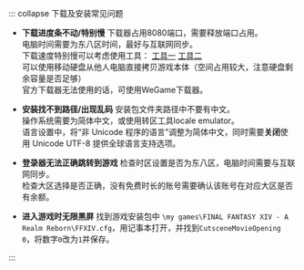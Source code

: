 ::: collapse 下载及安装常见问题

* **下载进度条不动/特别慢**
下载器占用8080端口，需要释放端口占用。<br>
电脑时间需要为东八区时间，最好与互联网同步。<br>
下载速度特别慢可以考虑使用工具： [工具一](https://ff14-clientdown.bluefissure.com/) [工具二](https://bbs.nga.cn/read.php?tid=33282598)<br>
可以使用移动硬盘从他人电脑直接拷贝游戏本体（空间占用较大，注意硬盘剩余容量是否足够）<br>
官方下载器无法使用的话，可使用WeGame下载器。

* **安装找不到路径/出现乱码**
安装包文件夹路径中不要有中文。<br>
操作系统需要为简体中文，或使用转区工具locale emulator。<br>
语言设置中，将“非 Unicode 程序的语言”调整为简体中文，同时需要**关闭**使用 Unicode UTF-8 提供全球语言支持选项。

* **登录器无法正确跳转到游戏**
检查时区设置是否为东八区，电脑时间需要与互联网同步。<br>
检查大区选择是否正确，没有免费时长的账号需要确认该账号在对应大区是否有余额。

* **进入游戏时无限黑屏**
找到游戏安装包中 `\my games\FINAL FANTASY XIV - A Realm Reborn\FFXIV.cfg`，用记事本打开，并找到`CutsceneMovieOpening 0`，将数字`0`改为`1`并保存。

:::